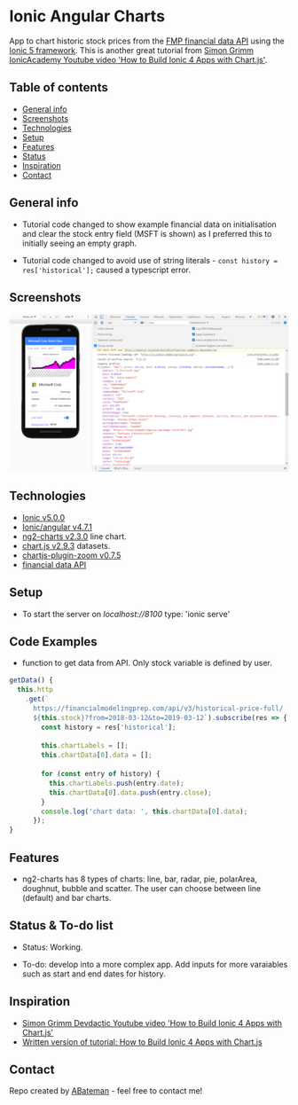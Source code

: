 # Ionic Angular Charts

App to chart historic stock prices from the [FMP financial data API](https://financialmodelingprep.com/developer/docs) using the [Ionic 5 framework](https://ionicframework.com/docs). This is another great tutorial from [Simon Grimm IonicAcademy Youtube video 'How to Build Ionic 4 Apps with Chart.js'](https://www.youtube.com/watch?v=8sd99RJeYSk).

## Table of contents

* [General info](#general-info)
* [Screenshots](#screenshots)
* [Technologies](#technologies)
* [Setup](#setup)
* [Features](#features)
* [Status](#status)
* [Inspiration](#inspiration)
* [Contact](#contact)

## General info

* Tutorial code changed to show example financial data on initialisation and clear the stock entry field (MSFT is shown) as I preferred this to initially seeing an empty graph.

* Tutorial code changed to avoid use of string literals - `const history = res['historical'];` caused a typescript error.

## Screenshots

![screenshot](./img/chart.png)

## Technologies

* [Ionic v5.0.0](https://ionicframework.com/)
* [Ionic/angular v4.7.1](https://ionicframework.com/)
* [ng2-charts v2.3.0](https://valor-software.com/ng2-charts/) line chart.
* [chart.js v2.9.3](https://www.chartjs.org/) datasets.
* [chartjs-plugin-zoom v0.7.5](https://github.com/chartjs/chartjs-plugin-zoom)
* [financial data API](https://financialmodelingprep.com/developer/docs)

## Setup

* To start the server on _localhost://8100_ type: 'ionic serve'

## Code Examples

* function to get data from API. Only stock variable is defined by user.

```typescript
getData() {
  this.http
    .get(`
      https://financialmodelingprep.com/api/v3/historical-price-full/
      ${this.stock}?from=2018-03-12&to=2019-03-12`).subscribe(res => {
        const history = res['historical'];

        this.chartLabels = [];
        this.chartData[0].data = [];

        for (const entry of history) {
          this.chartLabels.push(entry.date);
          this.chartData[0].data.push(entry.close);
        }
        console.log('chart data: ', this.chartData[0].data);
      });
}
```

## Features

* ng2-charts has 8 types of charts: line, bar, radar, pie, polarArea, doughnut, bubble and scatter. The user can choose between line (default) and bar charts.

## Status & To-do list

* Status: Working.

* To-do: develop into a more complex app. Add inputs for more varaiables such as start and end dates for history.

## Inspiration

* [Simon Grimm Devdactic Youtube video 'How to Build Ionic 4 Apps with Chart.js'](https://www.youtube.com/watch?v=8sd99RJeYSk)
* [Written version of tutorial: How to Build Ionic 4 Apps with Chart.js](https://devdactic.com/ionic-4-chartjs/)

## Contact

Repo created by [ABateman](https://www.andrewbateman.org) - feel free to contact me!
